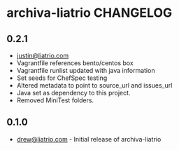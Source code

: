archiva-liatrio CHANGELOG
=========================

0.2.1
-----
- justin@liatrio.com
- Vagrantfile references bento/centos box
- Vagrantfile runlist updated with java information
- Set seeds for ChefSpec testing
- Altered metadata to point to source_url and issues_url
- Java set as dependency to this project.
- Removed MiniTest folders.

0.1.0
-----
- drew@liatrio.com - Initial release of archiva-liatrio
